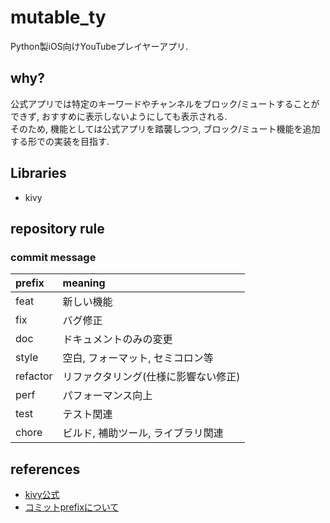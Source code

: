 # mutable_ty
Python製iOS向けYouTubeプレイヤーアプリ.

## why?
公式アプリでは特定のキーワードやチャンネルをブロック/ミュートすることができず, おすすめに表示しないようにしても表示される.\
そのため, 機能としては公式アプリを踏襲しつつ, ブロック/ミュート機能を追加する形での実装を目指す.

## Libraries
- kivy

## repository rule
### commit message
| prefix | meaning |
| :--- | :------ |
|feat| 新しい機能|
|fix|バグ修正|
|doc|ドキュメントのみの変更|
|style|空白, フォーマット, セミコロン等|
|refactor|リファクタリング(仕様に影響ない修正)|
|perf|パフォーマンス向上|
|test|テスト関連|
|chore|ビルド, 補助ツール, ライブラリ関連|

## references
- [kivy公式](https://kivy.org/)
- [コミットprefixについて](https://qiita.com/konatsu_p/items/dfe199ebe3a7d2010b3e)
